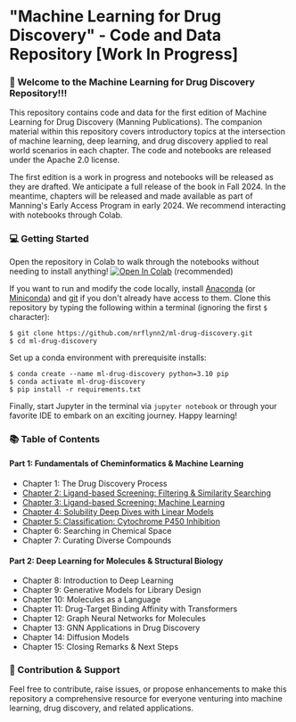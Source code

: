 # "Machine Learning for Drug Discovery" - Code and Data Repository [Work In Progress]

### 👋 Welcome to the Machine Learning for Drug Discovery Repository!!!

This repository contains code and data for the first edition of Machine Learning for Drug Discovery (Manning Publications). The companion material within this repository covers introductory topics at the intersection of machine learning, deep learning, and drug discovery applied to real world scenarios in each chapter. The code and notebooks are released under the Apache 2.0 license. 

The first edition is a work in progress and notebooks will be released as they are drafted. We anticipate a full release of the book in Fall 2024. In the meantime, chapters will be released and made available as part of Manning's Early Access Program in early 2024. We recommend interacting with notebooks through Colab.

### 💻 Getting Started

Open the repository in Colab to walk through the notebooks without needing to install anything! <a href="https://colab.research.google.com/github/nrflynn2/ml-drug-discovery/blob/main/" target="_parent"><img src="https://colab.research.google.com/assets/colab-badge.svg" alt="Open In Colab"/></a> (recommended)

If you want to run and modify the code locally, install [Anaconda](https://www.anaconda.com/products/distribution) (or [Miniconda](https://docs.conda.io/en/latest/miniconda.html)) and [git](https://git-scm.com/downloads) if you don't already have access to them. Clone this repository by typing the following within a terminal (ignoring the first `$` character):

    $ git clone https://github.com/nrflynn2/ml-drug-discovery.git
    $ cd ml-drug-discovery

Set up a conda environment with prerequisite installs:

    $ conda create --name ml-drug-discovery python=3.10 pip
    $ conda activate ml-drug-discovery
    $ pip install -r requirements.txt

Finally, start Jupyter in the terminal via `jupyter notebook` or through your favorite IDE to embark on an exciting journey. Happy learning!

### 📚 Table of Contents

#### Part 1: Fundamentals of Cheminformatics & Machine Learning
* Chapter 1: The Drug Discovery Process
* [Chapter 2: Ligand-based Screening: Filtering & Similarity Searching](https://github.com/nrflynn2/ml-drug-discovery/blob/main/CH02_FLYNN_ML4DD.ipynb)
* [Chapter 3: Ligand-based Screening: Machine Learning](https://github.com/nrflynn2/ml-drug-discovery/blob/main/CH03_FLYNN_ML4DD.ipynb)
* [Chapter 4: Solubility Deep Dives with Linear Models](https://github.com/nrflynn2/ml-drug-discovery/blob/main/CH04_FLYNN_ML4DD.ipynb)
* [Chapter 5: Classification: Cytochrome P450 Inhibition](https://github.com/nrflynn2/ml-drug-discovery/blob/main/CH05_FLYNN_ML4DD.ipynb)
* Chapter 6: Searching in Chemical Space
* Chapter 7: Curating Diverse Compounds

#### Part 2: Deep Learning for Molecules & Structural Biology
* Chapter 8: Introduction to Deep Learning
* Chapter 9: Generative Models for Library Design
* Chapter 10: Molecules as a Language
* Chapter 11: Drug-Target Binding Affinity with Transformers
* Chapter 12: Graph Neural Networks for Molecules
* Chapter 13: GNN Applications in Drug Discovery
* Chapter 14: Diffusion Models
* Chapter 15: Closing Remarks & Next Steps

### 👥 Contribution & Support

Feel free to contribute, raise issues, or propose enhancements to make this repository a comprehensive resource for everyone venturing into machine learning, drug discovery, and related applications.
